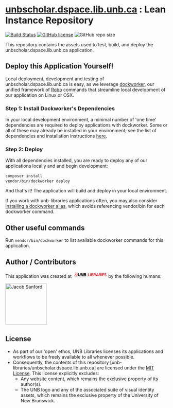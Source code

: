 # [unbscholar.dspace.lib.unb.ca](https://unbscholar.dspace.lib.unb.ca/) : Lean Instance Repository
[![Build Status](https://github.com/unb-libraries/unbscholar.dspace.lib.unb.ca/actions/workflows/deployment-workflow.yaml/badge.svg?branch=prod)](https://github.com/unb-libraries/unbscholar.dspace.lib.unb.ca/actions/workflows/deployment-workflow.yaml)
[![GitHub license](https://img.shields.io/github/license/unb-libraries/unbscholar.dspace.lib.unb.ca)](https://github.com/unb-libraries/unbscholar.dspace.lib.unb.ca/blob/prod/LICENSE)
![GitHub repo size](https://img.shields.io/github/repo-size/unb-libraries/unbscholar.dspace.lib.unb.ca?label=lean%20repo%20size)

This repository contains the assets used to test, build, and deploy the unbscholar.dspace.lib.unb.ca application.

## Deploy this Application Yourself!
Local deployment, development and testing of unbscholar.dspace.lib.unb.ca is easy, as we leverage [dockworker](https://github.com/unb-libraries/dockworker), our unified framework of [Robo](https://robo.li/) commands that streamline local development of our application on Linux or OSX.

### Step 1: Install Dockworker's Dependencies
In your local development environment, a minimal number of 'one time' dependencies are required to deploy applications with dockworker. Some or all of these may already be installed in your environment; see the list of dependencies and installation instructions [here](https://github.com/unb-libraries/dockworker/blob/4.x/docs/prerequisites.md).

### Step 2: Deploy
With all dependencies installed, you are ready to deploy any of our applications locally and and begin development:

```
composer install
vendor/bin/dockworker deploy
```

And that's it! The application will build and deploy in your local environment.

If you work with unb-libraries applications often, you may also consider [installing a dockworker alias](https://gist.github.com/JacobSanford/1448fece856be371060d0f16ccb1b194), which avoids referencing vendor/bin for each dockworker command.

## Other useful commands
Run ```vendor/bin/dockworker``` to list available dockworker commands for this application.

## Author / Contributors
This application was created at [![UNB Libraries](https://github.com/unb-libraries/assets/raw/master/unblibbadge.png "UNB Libraries")](https://lib.unb.ca) by the following humans:

<a href="https://github.com/JacobSanford"><img src="https://avatars.githubusercontent.com/u/244894?v=3" title="Jacob Sanford" width="128" height="128"></a>

## License
- As part of our 'open' ethos, UNB Libraries licenses its applications and workflows to be freely available to all whenever possible.
- Consequently, the contents of this repository [unb-libraries/unbscholar.dspace.lib.unb.ca] are licensed under the [MIT License](http://opensource.org/licenses/mit-license.html). This license explicitly excludes:
   - Any website content, which remains the exclusive property of its author(s).
   - The UNB logo and any of the associated suite of visual identity assets, which remains the exclusive property of the University of New Brunswick.
